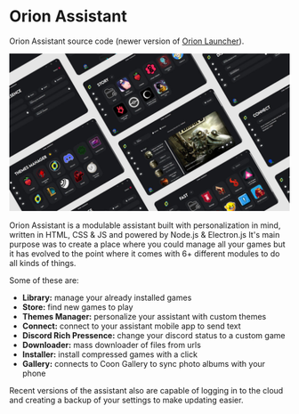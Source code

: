 # Orion Assistant
Orion Assistant source code (newer version of [Orion Launcher](https://github.com/BOTPanzer/Orion-Launcher)).

<img src="https://github.com/BOTPanzer/Pancoverse/blob/main/Data/Images/Projects/assPC.jpg">

Orion Assistant is a modulable assistant built with personalization in mind, written in HTML, CSS & JS and powered by Node.js & Electron.js
It's main purpose was to create a place where you could manage all your games but it has evolved to the point where it comes with 6+ different modules to do all kinds of things.

Some of these are:
- **Library:** manage your already installed games
- **Store:** find new games to play
- **Themes Manager:** personalize your assistant with custom themes
- **Connect:** connect to your assistant mobile app to send text
- **Discord Rich Pressence:** change your discord status to a custom game 
- **Downloader:** mass downloader of files from urls
- **Installer:** install compressed games with a click
- **Gallery:** connects to Coon Gallery to sync photo albums with your phone

Recent versions of the assistant also are capable of logging in to the cloud and creating a backup of your settings to make updating easier.
